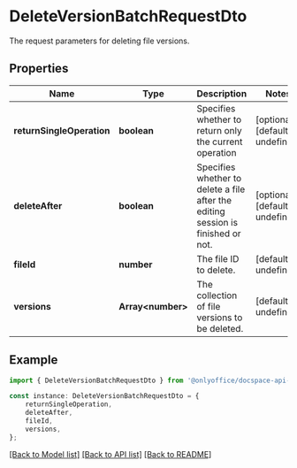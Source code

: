 # DeleteVersionBatchRequestDto

The request parameters for deleting file versions.

## Properties

Name | Type | Description | Notes
------------ | ------------- | ------------- | -------------
**returnSingleOperation** | **boolean** | Specifies whether to return only the current operation | [optional] [default to undefined]
**deleteAfter** | **boolean** | Specifies whether to delete a file after the editing session is finished or not. | [optional] [default to undefined]
**fileId** | **number** | The file ID to delete. | [default to undefined]
**versions** | **Array&lt;number&gt;** | The collection of file versions to be deleted. | [default to undefined]

## Example

```typescript
import { DeleteVersionBatchRequestDto } from '@onlyoffice/docspace-api-sdk';

const instance: DeleteVersionBatchRequestDto = {
    returnSingleOperation,
    deleteAfter,
    fileId,
    versions,
};
```

[[Back to Model list]](../README.md#documentation-for-models) [[Back to API list]](../README.md#documentation-for-api-endpoints) [[Back to README]](../README.md)
